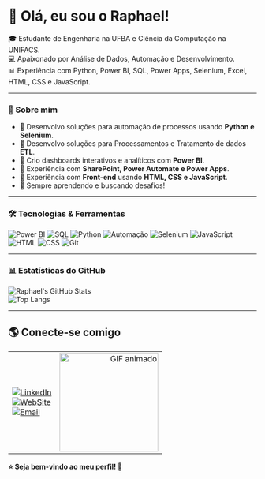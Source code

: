# 👋 Olá, eu sou o Raphael!  

🎓 Estudante de Engenharia na UFBA e Ciência da Computação na UNIFACS.  
💻 Apaixonado por Análise de Dados, Automação e Desenvolvimento.  
📊 Experiência com Python, Power BI, SQL, Power Apps, Selenium, Excel, HTML, CSS e JavaScript.  

---

### 🚀 Sobre mim  

- 🔹 Desenvolvo soluções para automação de processos usando **Python e Selenium**.
- 🔹 Desenvolvo soluções para Processamentos e Tratamento de dados **ETL**.  
- 🔹 Crio dashboards interativos e analíticos com **Power BI**.
- 🔹 Experiência com **SharePoint, Power Automate e Power Apps**.  
- 🔹 Experiência com **Front-end** usando **HTML, CSS e JavaScript**.  
- 🔹 Sempre aprendendo e buscando desafios!  

---

### 🛠️ Tecnologias & Ferramentas  

![Power BI](https://img.shields.io/badge/Power%20BI-F2C811?style=for-the-badge&logo=power-bi&logoColor=black) ![SQL](https://img.shields.io/badge/SQL-CC2927?style=for-the-badge&logo=database&logoColor=white) ![Python](https://img.shields.io/badge/Python-3776AB?style=for-the-badge&logo=python&logoColor=white) ![Automação](https://img.shields.io/badge/Automação-007ACC?style=for-the-badge&logo=automation&logoColor=white) ![Selenium](https://img.shields.io/badge/Selenium-43B02A?style=for-the-badge&logo=selenium&logoColor=white) ![JavaScript](https://img.shields.io/badge/JavaScript-F7DF1E?style=for-the-badge&logo=javascript&logoColor=black) ![HTML](https://img.shields.io/badge/HTML-E34F26?style=for-the-badge&logo=html5&logoColor=white) ![CSS](https://img.shields.io/badge/CSS-1572B6?style=for-the-badge&logo=css3&logoColor=white) ![Git](https://img.shields.io/badge/Git-F05032?style=for-the-badge&logo=git&logoColor=white)  

---

### 📊 Estatísticas do GitHub  

![Raphael's GitHub Stats](https://github-readme-stats.vercel.app/api?username=Raphaelspinheiro&show_icons=true&theme=radical)  
![Top Langs](https://github-readme-stats.vercel.app/api/top-langs/?username=Raphaelspinheiro&layout=compact&theme=radical)  

---


## 🌎 Conecte-se comigo

<table style="border-collapse: collapse; border: none;">
  <tr>
    <td>
      <a href="https://www.linkedin.com/in/raphael-pinheiro-b3062724b">
        <img src="https://img.shields.io/badge/LinkedIn-0077B5?style=for-the-badge&logo=linkedin&logoColor=white" alt="LinkedIn">
      </a><br>
      <a href="https://raphaelspinheiro.github.io/">
        <img src="https://img.shields.io/badge/WebSite-E4405F?style=for-the-badge&logo=WebSite&logoColor=white" alt="WebSite">
      </a><br>
      <a href="mailto:raphaelspinheiro@hotmail.com">
        <img src="https://img.shields.io/badge/Email-D14836?style=for-the-badge&logo=gmail&logoColor=white" alt="Email">
      </a>
    </td>
    <td align="right">
      <img src="https://media0.giphy.com/media/v1.Y2lkPTc5MGI3NjExN2d5OGdlY3FnZzFxOHlvYWV3bjcydHV6bzJqNzVnY3pzbGpkZ3EwYyZlcD12MV9pbnRlcm5hbF9naWZfYnlfaWQmY3Q9Zw/bmIlbQHuyYNIEt6lD3/giphy.gif" width="200" alt="GIF animado">
    </td>
  </tr>
</table>

**⭐ Seja bem-vindo ao meu perfil! 🚀**
